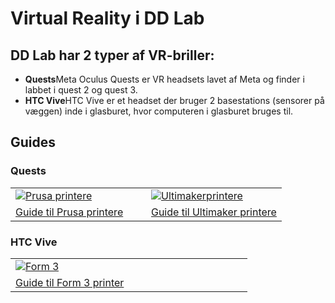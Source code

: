 
# Virtual Reality i DD Lab

## DD Lab har 2 typer af VR-briller:
- **Quests**Meta Oculus Quests er VR headsets lavet af Meta og finder i labbet i quest 2 og quest 3. 
- **HTC Vive**HTC Vive er et headset der bruger 2 basestations (sensorer på væggen) inde i glasburet, hvor computeren i glasburet bruges til.

## Guides
### Quests

<table>
  <tr>
    <td  width="50%"><a href="/Prusa-Printere/"><img src="Billeder/Prusa_i3_mk3.jpg" alt="Prusa printere"/></a></td>
    <td><a href="/Ultimaker-Printere/"><img src="Billeder/3DPrint.png" alt="Ultimakerprintere"/></a></td>
  </tr>
  <tr>
  <td> <a href="/Prusa-Printere/">Guide til Prusa printere</a> </td>
  <td> <a href="/Ultimaker-Printere/">Guide til Ultimaker printere</a>  </td>
  </tr>
</table>

### HTC Vive

<table>
  <tr>
    <td  width="50%"><a href="/Form3-Printer/"><img src="Billeder/Form3.png" alt="Form 3"/></a></td>
    <td> </td>
  </tr>
  <tr>
  <td> <a href="/Form3-Printer/">Guide til Form 3 printer</a> </td>
  <td></td>
  </tr>
</table>

